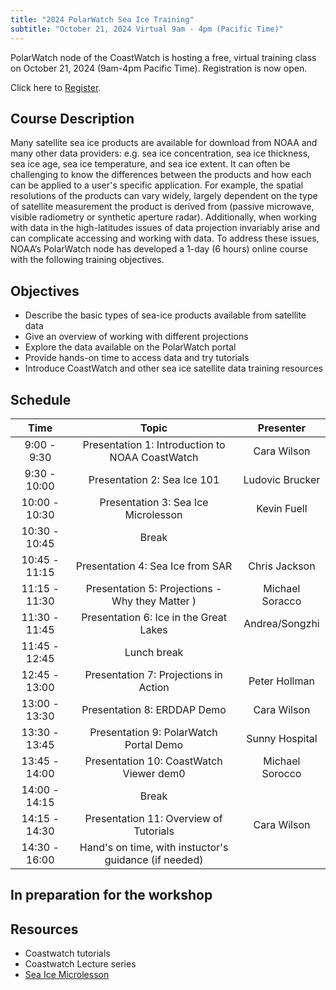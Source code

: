 ```yaml
---
title: "2024 PolarWatch Sea Ice Training"
subtitle: "October 21, 2024 Virtual 9am - 4pm (Pacific Time)"
---
```


PolarWatch node of the CoastWatch is hosting a free, virtual training class on October 21, 2024 (9am-4pm Pacific Time). Registration is now open. 

Click here to [Register](https://lp.constantcontactpages.com/ev/reg/78xuhzs/lp/e266250c-b995-44e4-841e-97b4cc22bbec).


## Course Description
Many satellite sea ice products are available for download from NOAA and many other data providers: e.g. sea ice concentration, sea ice thickness, sea ice age, sea ice temperature, and sea ice extent. It can often be challenging to know the differences between the products and how each can be applied to a user's specific application. For example, the spatial resolutions of the products can vary widely, largely dependent on the type of satellite measurement the product is derived from (passive microwave, visible radiometry or synthetic aperture radar). Additionally, when working with data in the high-latitudes issues of data projection invariably arise and can complicate accessing and working with data. To address these issues, NOAA’s PolarWatch node has developed a 1-day (6 hours) online course with the following training objectives.

## Objectives
* Describe the basic types of sea-ice products available from satellite data
* Give an overview of working with different projections
* Explore the data available on the PolarWatch portal
* Provide hands-on time to access data and try tutorials
* Introduce CoastWatch and other sea ice satellite data training resources

## Schedule

| Time          | Topic                                                                         | Presenter                    |
|:-------------:|:-----------------------------------------------------------------------------:|:----------------------------:|
| 9:00 - 9:30   |   Presentation 1: Introduction to NOAA CoastWatch            | Cara Wilson           | 
| 9:30 - 10:00  |  Presentation 2: Sea Ice 101                                    | Ludovic Brucker       |
| 10:00 - 10:30 |  Presentation 3: Sea Ice Microlesson                           | Kevin Fuell           |
| 10:30 - 10:45 | Break                                                                              |                       |
| 10:45 - 11:15 |  Presentation 4: Sea Ice from SAR                            | Chris Jackson         |
| 11:15 - 11:30 |  Presentation 5: Projections - Why they Matter )                 | Michael Soracco       |
| 11:30 - 11:45 |  Presentation 6: Ice in the Great Lakes                         |  Andrea/Songzhi       |
| 11:45 - 12:45 | Lunch break                                                                        |                       |  
| 12:45 - 13:00 |  Presentation 7: Projections in Action                        | Peter Hollman         |
| 13:00 - 13:30 | Presentation 8: ERDDAP Demo                                    | Cara Wilson           |
| 13:30 - 13:45 |  Presentation 9: PolarWatch Portal Demo                       | Sunny Hospital        |
| 13:45 - 14:00 |   Presentation 10: CoastWatch Viewer dem0                     | Michael Sorocco       |
| 14:00 - 14:15 | Break                                                                              |                       |                                    
| 14:15 - 14:30 |  Presentation 11: Overview of Tutorials                       |  Cara Wilson          |
| 14:30 - 16:00 | Hand's on time, with instuctor's guidance (if needed)                              |                       |



## In preparation for the workshop

## Resources
- Coastwatch tutorials
- Coastwatch Lecture series
- [Sea Ice Microlesson](https://weather.ndc.nasa.gov/sport/training/articles/20220803_JPSS-Sea-Ice-Microlesson/content/#/)
